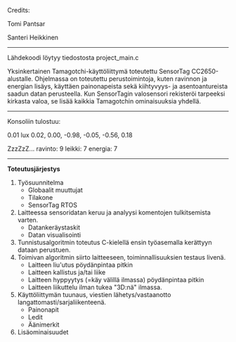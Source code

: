 Credits:

Tomi Pantsar

Santeri Heikkinen

---------------------------------------------------------

Lähdekoodi löytyy tiedostosta project_main.c

Yksinkertainen Tamagotchi-käyttöliittymä toteutettu SensorTag CC2650-alustalle. Ohjelmassa on toteutettu perustoimintoja, kuten ravinnon ja energian lisäys, käyttäen painonapeista sekä kiihtyvyys- ja asentoantureista saadun datan perusteella. Kun SensorTagin valosensori rekisteröi tarpeeksi kirkasta valoa, se lisää kaikkia Tamagotchin ominaisuuksia yhdellä.

---------------------------------------------------------

Konsoliin tulostuu:

0.01 lux
0.02, 0.00, -0.98, -0.05, -0.56, 0.18

ZzzZzZ...
ravinto: 9
leikki: 7
energia: 7

---------------------------------------------------------

**Toteutusjärjestys**

1. Työsuunnitelma
    - Globaalit muuttujat
    - Tilakone
    - SensorTag RTOS
2. Laitteessa sensoridatan keruu ja analyysi komentojen tulkitsemista varten.
    - Datankeräystaskit
    - Datan visualisointi
3. Tunnistusalgoritmin toteutus C-kielellä ensin työasemalla kerättyyn dataan perustuen.
4. Toimivan algoritmin siirto laitteeseen, toiminnallisuuksien testaus livenä.
    - Laitteen liu'utus pöydänpintaa pitkin
    - Laitteen kallistus ja/tai liike
    - Laitteen hyppyytys (=käy välillä ilmassa) pöydänpintaa pitkin
    - Laitteen liikuttelu ilman tukea "3D:nä" ilmassa.
5. Käyttöliittymän tuunaus, viestien lähetys/vastaanotto langattomasti/sarjaliikenteenä.
    - Painonapit
    - Ledit
    - Äänimerkit
6. Lisäominaisuudet
